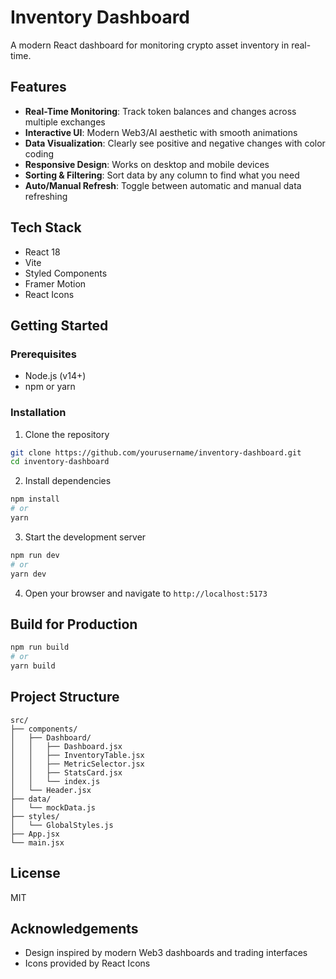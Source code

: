 # Inventory Dashboard

A modern React dashboard for monitoring crypto asset inventory in real-time.

## Features

- **Real-Time Monitoring**: Track token balances and changes across multiple exchanges
- **Interactive UI**: Modern Web3/AI aesthetic with smooth animations
- **Data Visualization**: Clearly see positive and negative changes with color coding
- **Responsive Design**: Works on desktop and mobile devices
- **Sorting & Filtering**: Sort data by any column to find what you need
- **Auto/Manual Refresh**: Toggle between automatic and manual data refreshing

## Tech Stack

- React 18
- Vite
- Styled Components
- Framer Motion
- React Icons

## Getting Started

### Prerequisites

- Node.js (v14+)
- npm or yarn

### Installation

1. Clone the repository
```bash
git clone https://github.com/yourusername/inventory-dashboard.git
cd inventory-dashboard
```

2. Install dependencies
```bash
npm install
# or
yarn
```

3. Start the development server
```bash
npm run dev
# or
yarn dev
```

4. Open your browser and navigate to `http://localhost:5173`

## Build for Production

```bash
npm run build
# or
yarn build
```

## Project Structure

```
src/
├── components/
│   ├── Dashboard/
│   │   ├── Dashboard.jsx
│   │   ├── InventoryTable.jsx
│   │   ├── MetricSelector.jsx
│   │   ├── StatsCard.jsx
│   │   └── index.js
│   └── Header.jsx
├── data/
│   └── mockData.js
├── styles/
│   └── GlobalStyles.js
├── App.jsx
└── main.jsx
```

## License

MIT

## Acknowledgements

- Design inspired by modern Web3 dashboards and trading interfaces
- Icons provided by React Icons

